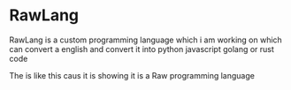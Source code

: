 # RawLang
RawLang is a custom programming language which i am working on which can convert a english and convert it into python javascript golang or rust code

The is like this caus it is showing it is a Raw programming language 
